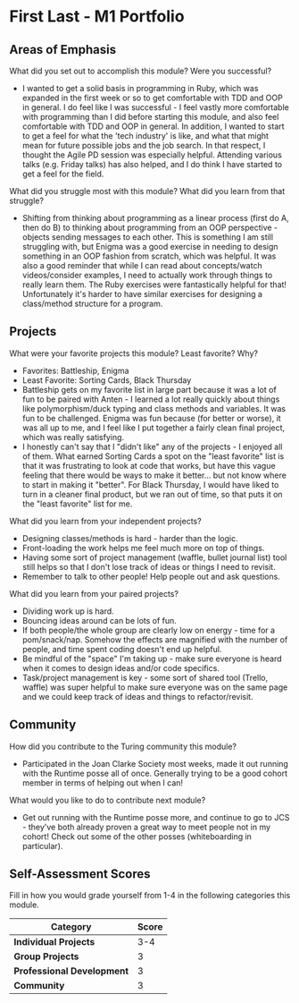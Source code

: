 # First Last - M1 Portfolio

## Areas of Emphasis

What did you set out to accomplish this module? Were you successful?
- I wanted to get a solid basis in programming in Ruby, which was expanded in the first week or so to get comfortable with TDD and OOP in general. I do feel like I was successful - I feel vastly more comfortable with programming than I did before starting this module, and also feel comfortable with TDD and OOP in general. In addition, I wanted to start to get a feel for what the 'tech industry' is like, and what that might mean for future possible jobs and the job search. In that respect, I thought the Agile PD session was especially helpful. Attending various talks (e.g. Friday talks) has also helped, and I do think I have started to get a feel for the field. 

What did you struggle most with this module? What did you learn from that struggle?
- Shifting from thinking about programming as a linear process (first do A, then do B) to thinking about programming from an OOP perspective - objects sending messages to each other. This is something I am still struggling with, but Enigma was a good exercise in needing to design something in an OOP fashion from scratch, which was helpful. It was also a good reminder that while I can read about concepts/watch videos/consider examples, I need to actually work through things to really learn them. The Ruby exercises were fantastically helpful for that! Unfortunately it's harder to have similar exercises for designing a class/method structure for a program. 

## Projects

What were your favorite projects this module? Least favorite? Why?
- Favorites: Battleship, Enigma
- Least Favorite: Sorting Cards, Black Thursday
- Battleship gets on my favorite list in large part because it was a lot of fun to be paired with Anten - I learned a lot really quickly about things like polymorphism/duck typing and class methods and variables. It was fun to be challenged. Enigma was fun because (for better or worse), it was all up to me, and I feel like I put together a fairly clean final project, which was really satisfying. 
- I honestly can't say that I "didn't like" any of the projects - I enjoyed all of them. What earned Sorting Cards a spot on the "least favorite" list is that it was frustrating to look at code that works, but have this vague feeling that there would be ways to make it better... but not know where to start in making it "better". For Black Thursday, I would have liked to turn in a cleaner final product, but we ran out of time, so that puts it on the "least favorite" list for me. 

What did you learn from your independent projects?
- Designing classes/methods is hard - harder than the logic.
- Front-loading the work helps me feel much more on top of things. 
- Having some sort of project management (waffle, bullet journal list) tool still helps so that I don't lose track of ideas or things I need to revisit. 
- Remember to talk to other people! Help people out and ask questions.

What did you learn from your paired projects?
- Dividing work up is hard. 
- Bouncing ideas around can be lots of fun. 
- If both people/the whole group are clearly low on energy - time for a pom/snack/nap. Somehow the effects are magnified with the number of people, and time spent coding doesn't end up helpful.
- Be mindful of the "space" I'm taking up - make sure everyone is heard when it comes to design ideas and/or code specifics. 
- Task/project management is key - some sort of shared tool (Trello, waffle) was super helpful to make sure everyone was on the same page and we could keep track of ideas and things to refactor/revisit. 

## Community

How did you contribute to the Turing community this module?
- Participated in the Joan Clarke Society most weeks, made it out running with the Runtime posse all of once. Generally trying to be a good cohort member in terms of helping out when I can!

What would you like to do to contribute next module?
- Get out running with the Runtime posse more, and continue to go to JCS - they've both already proven a great way to meet people not in my cohort! Check out some of the other posses (whiteboarding in particular). 

## Self-Assessment Scores

Fill in how you would grade yourself from 1-4 in the following categories this module.

| Category                     | Score |
| -----------------------------| ----- |
| **Individual Projects**      |   3-4 |
| **Group Projects**           |   3   |
| **Professional Development** |   3   |
| **Community**                |   3   |

